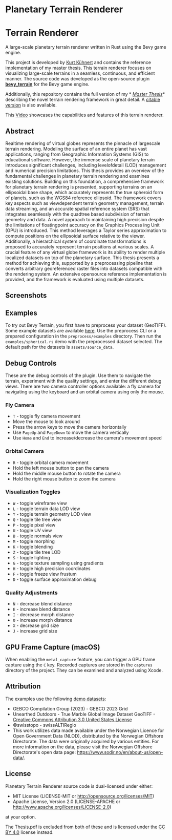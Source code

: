 # Planetary Terrain Renderer

# Terrain Renderer

A large-scale planetary terrain renderer written in Rust using the Bevy game engine.

This project is developed by [Kurt Kühnert](https://github.com/kurtkuehnert) and contains the reference implementation
of my master thesis.
This terrain renderer focuses on visualizing large-scale terrains in a seamless, continuous, and efficient manner.
The source code was developed as the open-source plugin **[bevy_terrain](https://github.com/kurtkuehnert/bevy_terrain)**
for the Bevy game engine.

Additionally, this repository contains the full version of my *
*[Master Thesis](https://github.com/kurtkuehnert/planetary_terrain_renderer/blob/main/Thesis.pdf)** describing the novel
terrain rendering framework in great detail.
A [citable version](https://monarch.qucosa.de/landing-page/?tx_dlf[id]=https%3A%2F%2Fmonarch.qucosa.de%2Fapi%2Fqucosa%253A82570%2Fmets)
is also available.

This [Video](https://youtu.be/ZRMt1GV50nI) showcases the capabilities and features of this terrain renderer.

## Abstract

Realtime rendering of virtual globes represents the pinnacle of largescale terrain
rendering. Modeling the surface of an entire planet has vast applications, ranging
from Geographic Information Systems (GIS) to educational software. However, the
immense scale of planetary terrain introduces significant challenges, including
levelofdetail (LOD) management and numerical precision limitations. This thesis
provides an overview of the fundamental challenges in planetary terrain rendering
and examines existing solutions. Building on this foundation, a comprehensive
framework for planetary terrain rendering is presented, supporting terrains on an
ellipsoidal base shape, which accurately represents the true spheroid form of planets,
such as the WGS84 reference ellipsoid. The framework covers key aspects such
as viewdependent terrain geometry management, terrain data streaming, and an
accurate spatial reference system (SRS) that integrates seamlessly with the quadtree
based subdivision of terrain geometry and data. A novel approach to maintaining high
precision despite the limitations of floatingpoint accuracy on the Graphics Process
ing Unit (GPU) is introduced. This method leverages a Taylor series approximation
to compute positions on the ellipsoidal surface relative to the viewer. Additionally, a
hierarchical system of coordinate transformations is proposed to accurately represent
terrain positions at various scales. A crucial feature of any virtual globe framework is
its ability to render multiple localized datasets on top of the planetary surface. This
thesis presents a method for achieving this, supported by a preprocessing pipeline
that converts arbitrary georeferenced raster files into datasets compatible with the
rendering system. An extensive opensource reference implementation is provided,
and the framework is evaluated using multiple datasets.

## Screenshots

## Examples

To try out Bevy Terrain, you first have to preprocess your dataset (GeoTIFF).
Some example datasets are available [here](https://drive.proton.me/urls/ZRDAC9SWTM#IxwKkKWSBgnV).
Use the preprocess CLI or a prepared configuration in the `preprocess/examples` directory.
Then run the `examples/spherical.rs` demo with the preprocessed dataset selected.
The default path for the datasets is `assets/source_data`.

## Debug Controls

These are the debug controls of the plugin.
Use them to navigate the terrain, experiment with the quality settings, and enter the different debug views.
There are two camera controller options available: a fly camera for navigating using the keyboard and an orbital camera
using only the mouse.

### Fly Camera

- `T` - toggle fly camera movement
- Move the mouse to look around
- Press the arrow keys to move the camera horizontally
- Use `PageUp` and `PageDown` to move the camera vertically
- Use `Home` and `End` to increase/decrease the camera's movement speed

### Orbital Camera

- `R` - toggle orbital camera movement
- Hold the left mouse button to pan the camera
- Hold the middle mouse button to rotate the camera
- Hold the right mouse button to zoom the camera

### Visualization Toggles

- `W` - toggle wireframe view
- `L` - toggle terrain data LOD view
- `Y` - toggle terrain geometry LOD view
- `Q` - toggle tile tree view
- `P` - toggle pixel view
- `U` - toggle UV view
- `B` - toggle normals view
- `M` - toggle morphing
- `K` - toggle blending
- `Z` - toggle tile tree LOD
- `S` - toggle lighting
- `G` - toggle texture sampling using gradients
- `H` - toggle high precision coordinates
- `F` - toggle freeze view frustum
- `D` - toggle surface approximation debug

### Quality Adjustments

- `N` - decrease blend distance
- `E` - increase blend distance
- `I` - decrease morph distance
- `O` - increase morph distance
- `X` - decrease grid size
- `J` - increase grid size

## GPU Frame Capture (macOS)

When enabling the `metal_capture` feature, you can trigger a GPU frame capture using the `C` key.
Recorded captures are stored in the `captures` directory of the project.
They can be examined and analyzed using Xcode.

## Attribution

The examples use the following [demo datasets](https://drive.proton.me/urls/ZRDAC9SWTM#IxwKkKWSBgnV):

- GEBCO Compilation Group (2023) - GEBCO 2023 Grid
- Unearthed Outdoors - True Marble Global Image Dataset GeoTIFF - [Creative Commons Attribution 3.0 United States
  License](https://creativecommons.org/licenses/by/3.0/us/legalcode)
- ©swisstopo - swissALTIRegio
- This work utilizes data made available under the Norwegian Licence for Open Government Data (NLOD), distributed by the
  Norwegian Offshore Directorate. The data were originally acquired by various entities. For more information on the
  data,
  please visit the Norwegian Offshore Directorate's open data page:
  https://www.sodir.no/en/about-us/open-data/.

## License

Planetary Terrain Renderer source code is dual-licensed under either:

* MIT License (LICENSE-MIT or http://opensource.org/licenses/MIT)
* Apache License, Version 2.0 (LICENSE-APACHE or http://www.apache.org/licenses/LICENSE-2.0)

at your option.

The Thesis.pdf is excluded from both of these and is licensed under
the [CC BY 4.0](https://creativecommons.org/licenses/by/4.0/) license instead.
